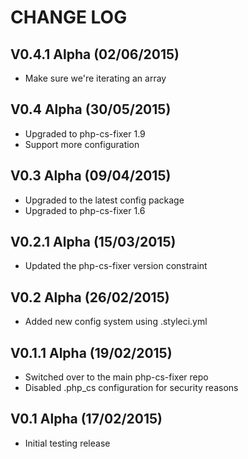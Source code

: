 CHANGE LOG
==========


## V0.4.1 Alpha (02/06/2015)

* Make sure we're iterating an array


## V0.4 Alpha (30/05/2015)

* Upgraded to php-cs-fixer 1.9
* Support more configuration


## V0.3 Alpha (09/04/2015)

* Upgraded to the latest config package
* Upgraded to php-cs-fixer 1.6


## V0.2.1 Alpha (15/03/2015)

* Updated the php-cs-fixer version constraint


## V0.2 Alpha (26/02/2015)

* Added new config system using .styleci.yml


## V0.1.1 Alpha (19/02/2015)

* Switched over to the main php-cs-fixer repo
* Disabled .php_cs configuration for security reasons


## V0.1 Alpha (17/02/2015)

* Initial testing release
